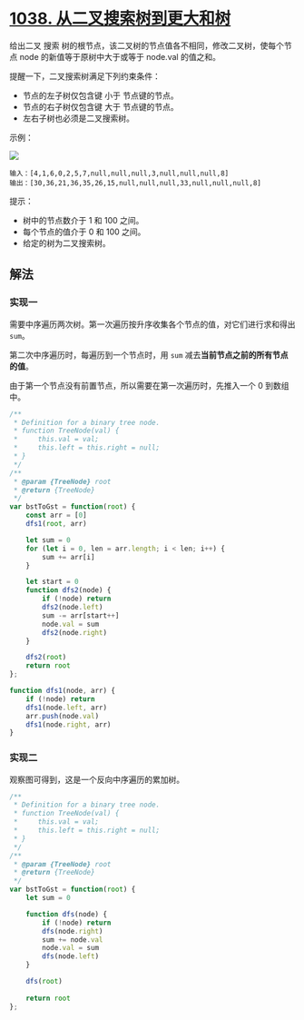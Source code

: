 # [1038. 从二叉搜索树到更大和树](https://leetcode-cn.com/problems/binary-search-tree-to-greater-sum-tree/)
给出二叉 搜索 树的根节点，该二叉树的节点值各不相同，修改二叉树，使每个节点 node 的新值等于原树中大于或等于 node.val 的值之和。

提醒一下，二叉搜索树满足下列约束条件：

* 节点的左子树仅包含键 小于 节点键的节点。
* 节点的右子树仅包含键 大于 节点键的节点。
* 左右子树也必须是二叉搜索树。
 

示例：

![](https://assets.leetcode-cn.com/aliyun-lc-upload/uploads/2019/05/03/tree.png)
```
输入：[4,1,6,0,2,5,7,null,null,null,3,null,null,null,8]
输出：[30,36,21,36,35,26,15,null,null,null,33,null,null,null,8]
```

提示：

* 树中的节点数介于 1 和 100 之间。
* 每个节点的值介于 0 和 100 之间。
* 给定的树为二叉搜索树。

## 解法
### 实现一
需要中序遍历两次树。第一次遍历按升序收集各个节点的值，对它们进行求和得出 `sum`。

第二次中序遍历时，每遍历到一个节点时，用 `sum` 减去**当前节点之前的所有节点的值**。

由于第一个节点没有前置节点，所以需要在第一次遍历时，先推入一个 0 到数组中。
```js
/**
 * Definition for a binary tree node.
 * function TreeNode(val) {
 *     this.val = val;
 *     this.left = this.right = null;
 * }
 */
/**
 * @param {TreeNode} root
 * @return {TreeNode}
 */
var bstToGst = function(root) {
    const arr = [0]
    dfs1(root, arr)

    let sum = 0
    for (let i = 0, len = arr.length; i < len; i++) {
        sum += arr[i]
    }

    let start = 0
    function dfs2(node) {
        if (!node) return
        dfs2(node.left)
        sum -= arr[start++]
        node.val = sum 
        dfs2(node.right)
    }

    dfs2(root)
    return root
};

function dfs1(node, arr) {
    if (!node) return
    dfs1(node.left, arr)
    arr.push(node.val)
    dfs1(node.right, arr)
}
```
### 实现二
观察图可得到，这是一个反向中序遍历的累加树。
```js
/**
 * Definition for a binary tree node.
 * function TreeNode(val) {
 *     this.val = val;
 *     this.left = this.right = null;
 * }
 */
/**
 * @param {TreeNode} root
 * @return {TreeNode}
 */
var bstToGst = function(root) {
    let sum = 0

    function dfs(node) {
        if (!node) return
        dfs(node.right)
        sum += node.val
        node.val = sum
        dfs(node.left)
    }

    dfs(root)
    
    return root
};
```
